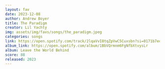 ```yaml
---
layout: fav
date: 2023-12-08
author: Andrew Boyer
title: The Paradigm
creator: Lil Yachty
img: assets/img/favs/songs/the_paradigm.jpeg
categories: songs
link: https://open.spotify.com/track/2lqaVvI8tqZpVwC5Cuxsbn?si=0171b7ed73b24935
album_link: https://open.spotify.com/album/1BbVQrmnm6FgNfbXtvysLr
album: Leave the World Behind
score: 88
released: 2023
---
```


